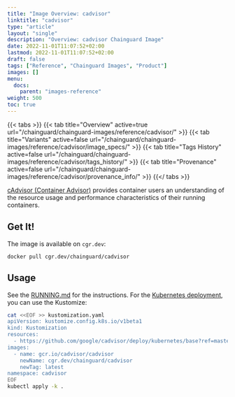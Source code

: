 ```yaml
---
title: "Image Overview: cadvisor"
linktitle: "cadvisor"
type: "article"
layout: "single"
description: "Overview: cadvisor Chainguard Image"
date: 2022-11-01T11:07:52+02:00
lastmod: 2022-11-01T11:07:52+02:00
draft: false
tags: ["Reference", "Chainguard Images", "Product"]
images: []
menu:
  docs:
    parent: "images-reference"
weight: 500
toc: true
---
```


{{< tabs >}}
{{< tab title="Overview" active=true url="/chainguard/chainguard-images/reference/cadvisor/" >}}
{{< tab title="Variants" active=false url="/chainguard/chainguard-images/reference/cadvisor/image_specs/" >}}
{{< tab title="Tags History" active=false url="/chainguard/chainguard-images/reference/cadvisor/tags_history/" >}}
{{< tab title="Provenance" active=false url="/chainguard/chainguard-images/reference/cadvisor/provenance_info/" >}}
{{</ tabs >}}



[cAdvisor (Container Advisor)](https://github.com/google/cadvisor) provides container users an understanding of the resource usage and performance characteristics of their running containers.

## Get It!

The image is available on `cgr.dev`:

```
docker pull cgr.dev/chainguard/cadvisor
```

## Usage

See the [RUNNING.md](https://github.com/google/cadvisor/blob/master/docs/running.md) for the instructions. For the [Kubernetes deployment](https://github.com/google/cadvisor/tree/master/deploy/kubernetes), you can use the Kustomize:

```bash
cat <<EOF >> kustomization.yaml
apiVersion: kustomize.config.k8s.io/v1beta1
kind: Kustomization
resources:
  - https://github.com/google/cadvisor/deploy/kubernetes/base?ref=master
images:
  - name: gcr.io/cadvisor/cadvisor
    newName: cgr.dev/chainguard/cadvisor
    newTag: latest
namespace: cadvisor
EOF
kubectl apply -k .
```

